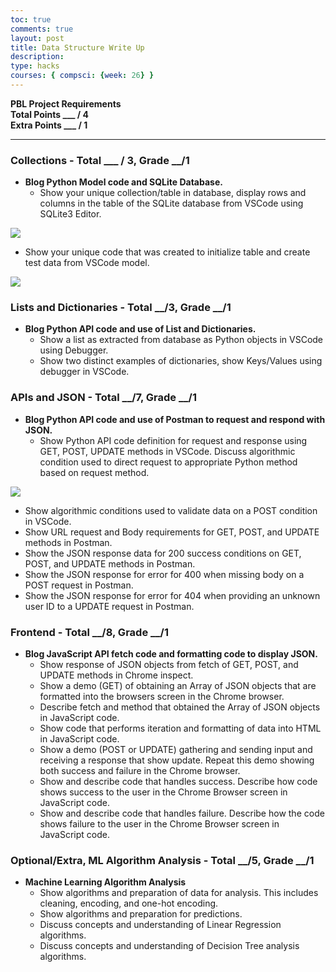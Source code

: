 ```yaml
---
toc: true
comments: true
layout: post
title: Data Structure Write Up
description: 
type: hacks
courses: { compsci: {week: 26} }
---
```


**PBL Project Requirements**  
**Total Points ___ / 4**  
**Extra Points ___ / 1**

---

### Collections - Total ___ / 3, Grade __/1
- **Blog Python Model code and SQLite Database.**
  - Show your unique collection/table in database, display rows and columns in the table of the SQLite database from VSCode using SQLite3 Editor.
<img src="https://i.ibb.co/sQg5WjN/Screenshot-2024-04-22-at-10-46-01-AM.png">

  - Show your unique code that was created to initialize table and create test data from VSCode model.
<img src="https://i.ibb.co/c3hwryH/Screenshot-2024-04-22-at-10-26-00-AM.png">


### Lists and Dictionaries - Total __/3, Grade __/1
- **Blog Python API code and use of List and Dictionaries.**
  - Show a list as extracted from database as Python objects in VSCode using Debugger.
  - Show two distinct examples of dictionaries, show Keys/Values using debugger in VSCode.

### APIs and JSON - Total __/7, Grade __/1
- **Blog Python API code and use of Postman to request and respond with JSON.**
  - Show Python API code definition for request and response using GET, POST, UPDATE methods in VSCode. Discuss algorithmic condition used to direct request to appropriate Python method based on request method.

<img src="https://i.ibb.co/G2736Zz/Screenshot-2024-04-22-at-10-31-34-AM.png">

  - Show algorithmic conditions used to validate data on a POST condition in VSCode.
  - Show URL request and Body requirements for GET, POST, and UPDATE methods in Postman.
  - Show the JSON response data for 200 success conditions on GET, POST, and UPDATE methods in Postman.
  - Show the JSON response for error for 400 when missing body on a POST request in Postman.
  - Show the JSON response for error for 404 when providing an unknown user ID to a UPDATE request in Postman.

### Frontend - Total __/8, Grade __/1
- **Blog JavaScript API fetch code and formatting code to display JSON.**
  - Show response of JSON objects from fetch of GET, POST, and UPDATE methods in Chrome inspect.
  - Show a demo (GET) of obtaining an Array of JSON objects that are formatted into the browsers screen in the Chrome browser.
  - Describe fetch and method that obtained the Array of JSON objects in JavaScript code.
  - Show code that performs iteration and formatting of data into HTML in JavaScript code.
  - Show a demo (POST or UPDATE) gathering and sending input and receiving a response that show update. Repeat this demo showing both success and failure in the Chrome browser.
  - Show and describe code that handles success. Describe how code shows success to the user in the Chrome Browser screen in JavaScript code.
  - Show and describe code that handles failure. Describe how the code shows failure to the user in the Chrome Browser screen in JavaScript code.

### Optional/Extra, ML Algorithm Analysis - Total __/5, Grade __/1
- **Machine Learning Algorithm Analysis**
  - Show algorithms and preparation of data for analysis. This includes cleaning, encoding, and one-hot encoding.
  - Show algorithms and preparation for predictions.
  - Discuss concepts and understanding of Linear Regression algorithms.
  - Discuss concepts and understanding of Decision Tree analysis algorithms.
